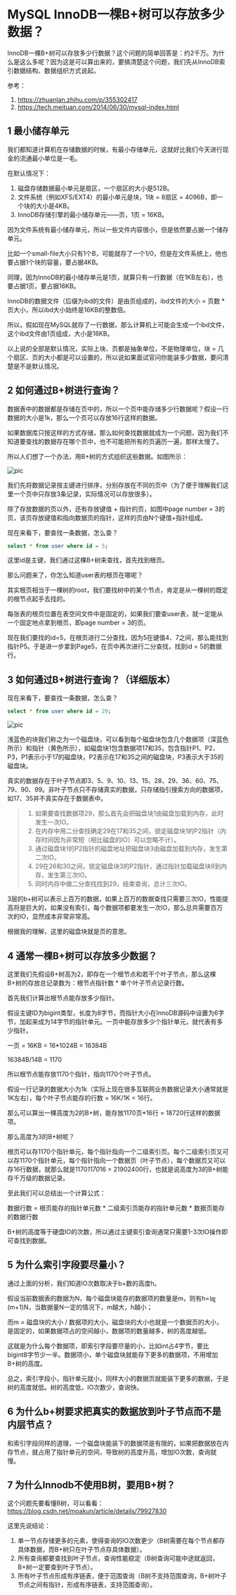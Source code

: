 # MySQL InnoDB一棵B+树可以存放多少数据？

InnoDB一棵B+树可以存放多少行数据？这个问题的简单回答是：约2千万。为什么是这么多呢？因为这是可以算出来的，要搞清楚这个问题，我们先从InnoDB索引数据结构、数据组织方式说起。

参考：
1. https://zhuanlan.zhihu.com/p/355302417
2. https://tech.meituan.com/2014/06/30/mysql-index.html

## 1 最小储存单元

我们都知道计算机在存储数据的时候，有最小存储单元，这就好比我们今天进行现金的流通最小单位是一毛。

在默认情况下：
1. 磁盘存储数据最小单元是扇区，一个扇区的大小是512B。
2. 文件系统（例如XFS/EXT4）的最小单元是块，1块 = 8扇区 = 4096B，即一个块的大小是4KB。
3. InnoDB存储引擎的最小储存单元——页，1页 = 16KB。

因为文件系统有最小储存单元，所以一些文件内容很小，但是依然要占据一个储存单元。

比如一个small-file大小只有1个B，可能就存了一个1/0，但是在文件系统上，他也要占据1个块的容量，要占据4KB。

同理，因为InnoDB的最小储存单元是1页，就算只有一行数据（在1KB左右），也要占据1页，要占据16KB。

InnoDB的数据文件（后缀为ibd的文件）是由页组成的，ibd文件的大小 = 页数 * 页大小，所以ibd大小始终是16KB的整数倍。

所以，假如现在MySQL就存了一行数据，那么计算机上可能会生成一个ibd文件，这个ibd文件由1页组成，大小是16KB。

以上说的全部是默认情况，实际上块、页都是抽象单位，不是物理单位，块 = 几个扇区、页的大小都是可以设置的，所以说如果面试官问你能装多少数据，要问清楚是不是默认情况。

## 2 如何通过B+树进行查询？

数据表中的数据都是存储在页中的，所以一个页中能存储多少行数据呢？假设一行数据的大小是1k，那么一个页可以存放16行这样的数据。

如果数据库只按这样的方式存储，那么如何查找数据就成为一个问题，因为我们不知道要查找的数据存在哪个页中，也不可能把所有的页遍历一遍，那样太慢了。

所以人们想了一个办法，用B+树的方式组织这些数据。如图所示：

![pic](https://brt-1303999354.cos.ap-shanghai.myqcloud.com/QQ%E6%88%AA%E5%9B%BE20210308135008.png)

我们先将数据记录按主键进行排序，分别存放在不同的页中（为了便于理解我们这里一个页中只存放3条记录，实际情况可以存放很多）。

除了存放数据的页以外，还有存放键值 + 指针的页，如图中page number = 3的页，该页存放键值和指向数据页的指针，这样的页由N个键值+指针组成。

现在来看下，要查找一条数据，怎么查？

```sql
select * from user where id = 5;
```

这里id是主键，我们通过这棵B+树来查找，首先找到根页。

那么问题来了，你怎么知道user表的根页在哪呢？

其实根页相当于一棵树的root，我们要找树中的某个节点，肯定是从一棵树的既定的根节点起手去找的。

每张表的根页位置在表空间文件中是固定的，如果我们要查user表，就一定能从一个固定地点拿到根页，即page number = 3的页。

现在我们要找的id=5，在根页进行二分查找，因为5在键值4、7之间，那么能找到指针P5。于是进一步拿到Page5，在页中再次进行二分查找，找到id = 5的数据行。

## 3 如何通过B+树进行查询？（详细版本）

现在来看下，要查找一条数据，怎么查？

```sql
select * from user where id = 29;
```

![pic](https://brt-1303999354.cos.ap-shanghai.myqcloud.com/7af22798.jpg)

浅蓝色的块我们称之为一个磁盘块，可以看到每个磁盘块包含几个数据项（深蓝色所示）和指针（黄色所示），如磁盘块1包含数据项17和35，包含指针P1、P2、P3，P1表示小于17的磁盘块，P2表示在17和35之间的磁盘块，P3表示大于35的磁盘块。

真实的数据存在于叶子节点即3、5、9、10、13、15、28、29、36、60、75、79、90、99。非叶子节点只不存储真实的数据，只存储指引搜索方向的数据项，如17、35并不真实存在于数据表中。

> 1. 如果要查找数据项29，那么首先会把磁盘块1由磁盘加载到内存，此时发生一次IO。
> 2. 在内存中用二分查找确定29在17和35之间，锁定磁盘块1的P2指针（内存时间因为非常短（相比磁盘的IO）可以忽略不计）。
> 3. 通过磁盘块1的P2指针的磁盘地址把磁盘块3由磁盘加载到内存，发生第二次IO。
> 4. 29在26和30之间，锁定磁盘块3的P2指针，通过指针加载磁盘块8到内存，发生第三次IO。
> 5. 同时内存中做二分查找找到29，结束查询，总计三次IO。

3层的b+树可以表示上百万的数据，如果上百万的数据查找只需要三次IO，性能提高将是巨大的，如果没有索引，每个数据项都要发生一次IO，那么总共需要百万次的IO，显然成本非常非常高。

根据我的理解，这里的磁盘块就是页的意思。

## 4 通常一棵B+树可以存放多少数据？

这里我们先假设B+树高为2，即存在一个根节点和若干个叶子节点，那么这棵B+树的存放总记录数为：根节点指针数 * 单个叶子节点记录行数。

首先我们计算出根节点能存放多少指针。

假设主键ID为bigint类型，长度为8字节，而指针大小在InnoDB源码中设置为6字节，加起来成为14字节的指针单元。一页中能存放多少个指针单元，就代表有多少指针。

一页 = 16KB = 16*1024B = 16384B

16384B/14B = 1170

所以根节点能存放1170个指针，指向1170个叶子节点。

假设一行记录的数据大小为1k（实际上现在很多互联网业务数据记录大小通常就是1K左右），每个叶子节点能存的行数 = 16K/1K = 16行。

那么可以算出一棵高度为2的B+树，能存放1170页*16行 = 18720行这样的数据项。

那么高度为3的B+树呢？

根页可以存1170个指针单元，每个指针指向一个二级索引页。每个二级索引页又可以存1170个指针单元，每个指针指向一个数据页（叶子节点），每个数据页又可以存16行数据，就那么就是1170*1170*16 = 21902400行，也就是说高度为3的B+树能存千万级的数据记录。

至此我们可以总结出一个计算公式：

数据行数 = 根页能存的指针单元数 * 二级索引页能存的指针单元数 * 数据页能存的数据行数

B+树的高度等于硬盘IO的次数，所以通过主键索引查询通常只需要1-3次IO操作即可查找到数据。

## 5 为什么索引字段要尽量小？

通过上面的分析，我们知道IO次数取决于b+数的高度h。

假设当前数据表的数据为N，每个磁盘块能存的数据项的数量是m，则有h=㏒(m+1)N，当数据量N一定的情况下，m越大，h越小；

而m = 磁盘块的大小 / 数据项的大小，磁盘块的大小也就是一个数据页的大小，是固定的，如果数据项占的空间越小，数据项的数量越多，树的高度越低。

这就是为什么每个数据项，即索引字段要尽量的小，比如int占4字节，要比bigint8字节少一半。数据项小，单个磁盘块就能存下更多的数据项，不用增加B+树的高度。

总之，索引字段小，指针单元就小，同样大小的数据页就能装下更多的数据，于是树的高度就低。树的高度低，IO次数少，查询快。

## 6 为什么b+树要求把真实的数据放到叶子节点而不是内层节点？

和索引字段同样的道理，一个磁盘块能装下的数据项是有限的，如果把数据放在内存节点，就占用了指针单元的空间，导致树的高度升高，增加IO次数，查询就慢。

## 7 为什么Innodb不使用B树，要用B+树？

这个问题先要看懂B树，可以看看：https://blog.csdn.net/moakun/article/details/79927830

这里先说结论：

1. 单一节点存储更多的元素，使得查询的IO次数更少（B树需要在每个节点都存具体数据，而B+树只在叶子节点存具体数据）。
2. 所有查询都要查找到叶子节点，查询性能稳定（B树查询可能中途就返回，B+树一定要查到叶子节点）。
3. 所有叶子节点形成有序链表，便于范围查询（B树不支持范围查询，B+树叶子节点之间有指针，形成有序链表，支持范围查询）。
